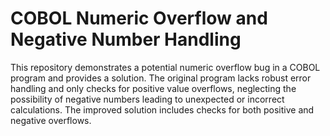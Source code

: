 # COBOL Numeric Overflow and Negative Number Handling

This repository demonstrates a potential numeric overflow bug in a COBOL program and provides a solution. The original program lacks robust error handling and only checks for positive value overflows, neglecting the possibility of negative numbers leading to unexpected or incorrect calculations. The improved solution includes checks for both positive and negative overflows.